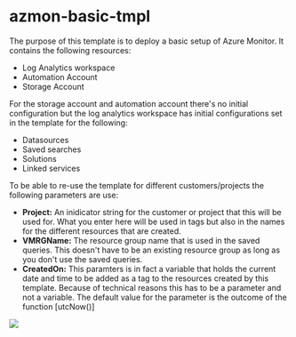 # azmon-basic-tmpl

The purpose of this template is to deploy a basic setup of Azure Monitor. It contains the following resources:

- Log Analytics workspace
- Automation Account
- Storage Account

For the storage account and automation account there's no initial configuration but the log analytics workspace has initial configurations set in the template for the following:

- Datasources
- Saved searches
- Solutions
- Linked services

To be able to re-use the template for different customers/projects the following parameters are use:

- **Project:** An inidicator string for the customer or project that this will be used for. What you enter here will be used in tags but also in the names for the different resources that are created.
- **VMRGName:** The resource group name that is used in the saved queries. This doesn't have to be an existing resource group as long as you don't use the saved queries.
- **CreatedOn:** This paramters is in fact a variable that holds the current date and time to be added as a tag to the resources created by this template. Because of technical reasons this has to be a parameter and not a variable. The default value for the parameter is the outcome of the function [utcNow()]

<a href="https://portal.azure.com/#create/Microsoft.Template/uri/https%3A%2F%2Fraw.githubusercontent.com%2Fmydur%2FARMtemplates%2Fmaster%2Fazmon-basic-tmpl%2F%5Fworking%2Ftemplate.json" target="_blank">
<img src="http://azuredeploy.net/deploybutton.png"/>
</a><br />
